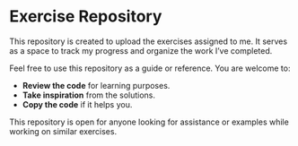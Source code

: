 # Exercise Repository

This repository is created to upload the exercises assigned to me. It serves as a space to track my progress and organize the work I’ve completed.

Feel free to use this repository as a guide or reference. You are welcome to:

- **Review the code** for learning purposes.
- **Take inspiration** from the solutions.
- **Copy the code** if it helps you.

This repository is open for anyone looking for assistance or examples while working on similar exercises.
